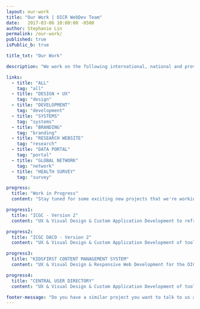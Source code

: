 ```yaml
---
layout: our-work
title: "Our Work | OICR WebDev Team"
date:   2017-03-06 10:00:00 -0500
author: Stephanie Lin
permalink: /our-work/
published: true
isPublic_b: true

title_txt: "Our Work"

description: "We work on the following international, national and provincial research websites, developing an extensive portfolio of user-friendly, informative and operational websites that support and communicate OICR's research objectives."

links:
  - title: "ALL"
    tag: "all"
  - title: "DESIGN + UX"
    tag: "design"
  - title: "DEVELOPMENT"
    tag: "development"
  - title: "SYSTEMS"
    tag: "systems"
  - title: "BRANDING"
    tag: "branding"
  - title: "RESEARCH WEBSITE"
    tag: "research"
  - title: "DATA PORTAL"
    tag: "portal"
  - title: "GLOBAL NETWORK"
    tag: "network"
  - title: "HEALTH SURVEY"
    tag: "survey"

progress:
  title: "Work in Progress"
  content: "Stay tuned for some exciting new projects that we're working on!"

progress1:
  title: "ICGC - Version 2"
  content: "UX & Visual Design & Custom Application Development to refresh and enhance the technology and design of International Cancer Genome Consortium with more engaging and interactive user experiences. In operation since 2009, the replacement of ICGC’s website will help to realign the site with current ICGC initiatives: ICGC Data Portal, ICGC-ARGO,  PCAWG, and ICGCmed; and express the ICGC’s international collaboration and extraordinary genomic data sharing goals (and its impact on scientific research) from the original 25K to the future ICGC-ARGO."

progress2:
  title: "ICGC DACO - Version 2"
  content: "UX & Visual Design & Custom Application Development of tools to increase the overall productivity of the Data Access Compliance Office (DACO) as it handles requests from scientists around the world for access to controlled data from the International Cancer Genome Consortium. In operation since 2009, the replacement of ICGC-DACO’s tools will help produce long-term sustainable systems suitable for current and future ICGC operations."

progress3:
  title: "KIDSFIRST CONTENT MANAGEMENT SYSTEM"
  content: "UX & Visual Design & Responsive Web Development for the OICR Research Teams performing Genomics and Bioinformatics in support of outreach and collaboration opportunities within Cancer Research. Coming soon at genomics.oicr.on.ca"

progress4:
  title: "CENTRAL USER DIRECTORY"
  content: "UX & Visual Design & Custom Application Development of tools for the public and private pages to enable easy management of accounts and group memberships for OICR employees and non-OICR collaborators. The Central User Directory (CUD) is a login system that makes it easier for users to access OICR-affiliated websites and services by integrating all user accounts into one method to access."

footer-message: "Do you have a similar project you want to talk to us about? "
---
```

